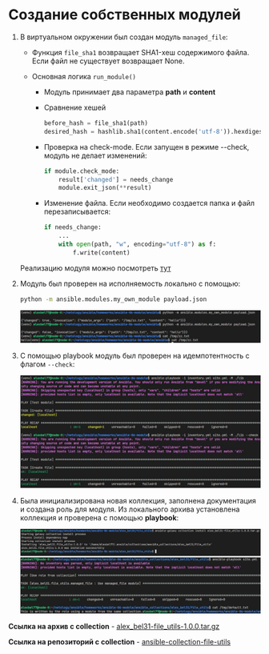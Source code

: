 # Создание собственных модулей

1. В виртуальном окружении был создан модуль `managed_file`:

    - Функция `file_sha1` возвращает SHA1-хеш содержимого файла. Если файл не существует возвращает None.

    - Основная логика `run_module()`
        - Модуль принимает два параметра **path** и **content**

        - Сравнение хешей
            ```python
            before_hash = file_sha1(path)
            desired_hash = hashlib.sha1(content.encode('utf-8')).hexdigest()
            ```
        - Проверка на check-mode. Если запущен в режиме --check, модуль не делает изменений:
            ```python
            if module.check_mode:
                result['changed'] = needs_change
                module.exit_json(**result)
            ```

        - Изменение файла. Если необходимо создается папка и файл перезаписывается:

            ```python
            if needs_change:
                ...
                with open(path, "w", encoding="utf-8") as f:
                    f.write(content)
            ```
    Реализацию модуля можно посмотреть [тут](https://github.com/alex-bel31/ansible-collection-file-utils/blob/main/plugins/modules/managed_file.py)

2. Модуль был проверен на исполняемость локально с помощью:

    ```bash
    python -m ansible.modules.my_own_module payload.json
    ```

    <center>
    <img src="img/local-test-t4.JPG">
    </center>

4. С помощью playbook модуль был проверен на идемпотентность с флагом `--check`:

    <center>
    <img src="img/test-t5_6.JPG">
    </center>

5. Была инициализирована новая коллекция, заполнена документация и создана роль для модуля. Из локального архива установлена коллекция и проверена с помощью **playbook**:

    <center>
    <img src="img/collection-install-t15.JPG">
    </center>
    <center>
    <img src="img/test-t16.JPG">
    </center>

**Ссылка на архив с collection** - [alex_bel31-file_utils-1.0.0.tar.gz](https://github.com/alex-bel31/ansible-collection-file-utils/blob/main/artifacts/alex_bel31-file_utils-1.0.0.tar.gz)

**Ссылка на репозиторий с collection** - [ansible-collection-file-utils](https://github.com/alex-bel31/ansible-collection-file-utils/tree/main)